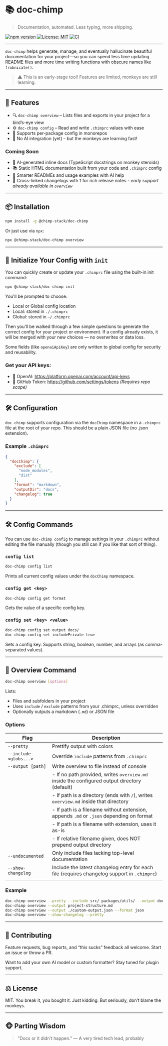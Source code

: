 # 📚 doc-chimp

> Documentation, automated. Less typing, more shipping.

[![npm version](https://img.shields.io/npm/v/@chimp-stack/doc-chimp)](https://www.npmjs.com/package/@chimp-stack/doc-chimp)
[![License: MIT](https://img.shields.io/badge/License-MIT-yellow.svg)](https://opensource.org/licenses/MIT)
[![CI](https://img.shields.io/github/actions/workflow/status/Chimp-Stack/chimp-stack/release.yml?label=release)](https://github.com/Chimp-Stack/chimp-stack/actions/workflows/release.yml)

---

`doc-chimp` helps generate, manage, and eventually hallucinate beautiful documentation for your project—so you can spend less time updating README files and more time writing functions with obscure names like `frobnicate()`.

> ⚠️ This is an early-stage tool! Features are limited, monkeys are still learning.

---

## 🧠 Features

- 🔍 `doc-chimp overview` – Lists files and exports in your project for a bird’s-eye view
- ⚙️ `doc-chimp config` – Read and write `.chimprc` values with ease
- 📂 Supports per-package config in monorepos
- 🧪 No AI integration (yet) – but the monkeys are learning fast!

### Coming Soon

- 🧠 AI-generated inline docs (TypeScript docstrings on monkey steroids)
- 📚 Static HTML documentation built from your code and `.chimprc` config
- 📘 Smarter READMEs and usage examples with AI help
- 🔗 Cross-linked changelogs with 1 for rich release notes - *early support already available in `overview`*

---

## 📦 Installation

```bash
npm install -g @chimp-stack/doc-chimp
```

Or just use via `npx`:

```bash
npx @chimp-stack/doc-chimp overview
```

---

## 🧠 Initialize Your Config with `init`

You can quickly create or update your `.chimprc` file using the built-in init command:

```bash
npx @chimp-stack/doc-chimp init
```

You'll be prompted to choose:

- Local or Global config location
- Local: stored in `./.chimprc`
- Global: stored in `~/.chimprc`

Then you'll be walked through a few simple questions to generate the correct config for your project or environment. If a config already exists, it will be merged with your new choices — no overwrites or data loss.

Some fields (like `openaiApiKey`) are only written to global config for security and reusability.

### Get your API keys:

- 🧠 OpenAI: https://platform.openai.com/account/api-keys
- 🐙 GitHub Token: https://github.com/settings/tokens _(Requires repo scope)_

---

## 🛠 Configuration

`doc-chimp` supports configuration via the `docChimp` namespace in a `.chimprc` file at the root of your repo. This should be a plain JSON file (no .json extension).

### Example `.chimprc`

```json
{
  "docChimp": {
    "exclude": [
      "node_modules",
      "dist"
    ],
    "format": "markdown",
    "outputDir": "docs",
    "changelog": true
  }
}
```

---

## 🛠 Config Commands

You can use `doc-chimp config` to manage settings in your `.chimprc` without editing the file manually (though you still can if you like that sort of thing).

### `config list`

```bash
doc-chimp config list
```

Prints all current config values under the `docChimp` namespace.

### `config get <key>`

```bash
doc-chimp config get format
```

Gets the value of a specific config key.

### `config set <key> <value>`

```bash
doc-chimp config set output docs/
doc-chimp config set includePrivate true
```

Sets a config key. Supports string, boolean, number, and arrays (as comma-separated values).

---

## 📂 Overview Command

```bash
doc-chimp overview [options]
```

Lists:

* Files and subfolders in your project
* Uses `include` / `exclude` patterns from your .chimprc, unless overridden
* Optionally outputs a markdown (`.md`) or JSON file

### Options
| Flag                   | Description                                                                                  |
| ---------------------- | -------------------------------------------------------------------------------------------- |
| `--pretty`             | Prettify output with colors                                                                  |
| `--include <globs...>` | Override `include` patterns from `.chimprc`                                                  |
| `--output [path]`      | Write overview to file instead of console                                                    |
|                        | - If no path provided, writes `overview.md` inside the configured output directory (default) |
|                        | - If path is a directory (ends with `/`), writes `overview.md` inside that directory         |
|                        | - If path is a filename without extension, appends `.md` or `.json` depending on format      |
|                        | - If path is a filename with extension, uses it as-is                                        |
|                        | - If relative filename given, does NOT prepend output directory                              |
| `--undocumented`       | Only include files lacking top-level documentation                                           |
| `--show-changelog`     | Include the latest changelog entry for each file (requires changelog support in `.chimprc`)  |
                                       |


### Example
```bash
doc-chimp overview --pretty --include src/ packages/utils/ --output docs/
doc-chimp overview --output project-structure.md
doc-chimp overview --output ./custom-output.json --format json
doc-chimp overview --show-changelog --pretty
```

---

## 🐛 Contributing

Feature requests, bug reports, and “this sucks” feedback all welcome. Start an issue or throw a PR.

Want to add your own AI model or custom formatter? Stay tuned for plugin support.

---

## ⚖️ License

MIT. You break it, you bought it. Just kidding. But seriously, don’t blame the monkeys.

---

## 🐵 Parting Wisdom

> "Docs or it didn’t happen."
> — A very tired tech lead, probably
